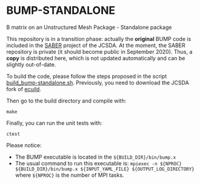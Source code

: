 # BUMP-STANDALONE
B matrix on an Unstructured Mesh Package - Standalone package

This repository is in a transition phase: actually the **original** BUMP code is included in the [SABER](https://github.com/JCSDA/saber) project of the JCSDA. At the moment, the SABER repository is private (it should become public in September 2020). Thus, a **copy** is distributed here, which is not updated automatically and can be slightly out-of-date.

To build the code, please follow the steps proposed in the script [build_bump-standalone.sh](install_bump-standalone.sh). Previously, you need to download the JCSDA fork of [ecuild](https://github.com/JCSDA/ecbuild).

Then go to the build directory and compile with:

    make

Finally, you can run the unit tests with:

    ctest

Please notice:
 - The BUMP executable is located in the `${BUILD_DIR}/bin/bump.x`
 - The usual command to run this executable is: `mpiexec -n ${NPROC} ${BUILD_DIR}/bin/bump.x ${INPUT_YAML_FILE} ${OUTPUT_LOG_DIRECTORY}` where `${NPROC}` is the number of MPI tasks.

